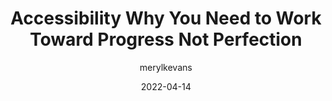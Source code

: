 ---
author: merylkevans
date: 2022-04-14
permalink: false
tags:
  - accessibility
target_url: https://meryl.net/accessibility-progress-not-perfection/
title: Accessibility Why You Need to Work Toward Progress Not Perfection
---